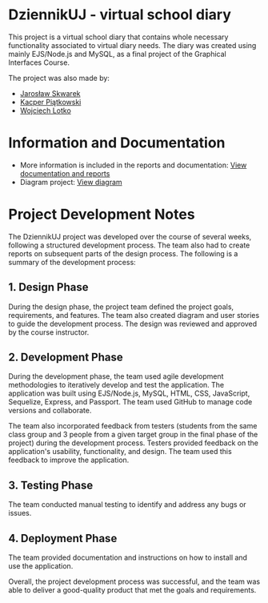 <h1> DziennikUJ - virtual school diary </h1>

This project is a virtual school diary that contains whole necessary functionality associated to virtual diary needs. The diary was created using mainly EJS/Node.js and MySQL, as a final project of the Graphical Interfaces Course.

The project was also made by:
* [Jarosław Skwarek](https://github.com/ffffffffffffffff0)
* [Kacper Piątkowski](https://github.com/Qazorr)
* [Wojciech Lotko](https://github.com/logger421)

<h1> Information and Documentation</h1>

* More information is included in the reports and documentation: [View documentation and reports](https://github.com/Leovambarii/DziennikUJ/blob/master/Projects-Reports-Analysis/Project-Design-and-Documentation.pdf)
* Diagram project: [View diagram](https://github.com/Leovambarii/DziennikUJ/blob/master/Projects-Reports-Analysis/Diagram.svg)

<h1> Project Development Notes </h1>
The DziennikUJ project was developed over the course of several weeks, following a structured development process. The team also had to create reports on subsequent parts of the design process. The following is a summary of the development process:

<h2>1. Design Phase </h2>
During the design phase, the project team defined the project goals, requirements, and features. The team also created diagram and user stories to guide the development process. The design was reviewed and approved by the course instructor.

<h2>2. Development Phase </h2>
During the development phase, the team used agile development methodologies to iteratively develop and test the application. The application was built using EJS/Node.js, MySQL, HTML, CSS, JavaScript, Sequelize, Express, and Passport. The team used GitHub to manage code versions and collaborate.

The team also incorporated feedback from testers (students from the same class group and 3 people from a given target group in the final phase of the project) during the development process. Testers provided feedback on the application's usability, functionality, and design. The team used this feedback to improve the application.

<h2>3. Testing Phase </h2>
The team conducted manual testing to identify and address any bugs or issues.

<h2>4. Deployment Phase </h2>
The team provided documentation and instructions on how to install and use the application. 

Overall, the project development process was successful, and the team was able to deliver a good-quality product that met the goals and requirements.
